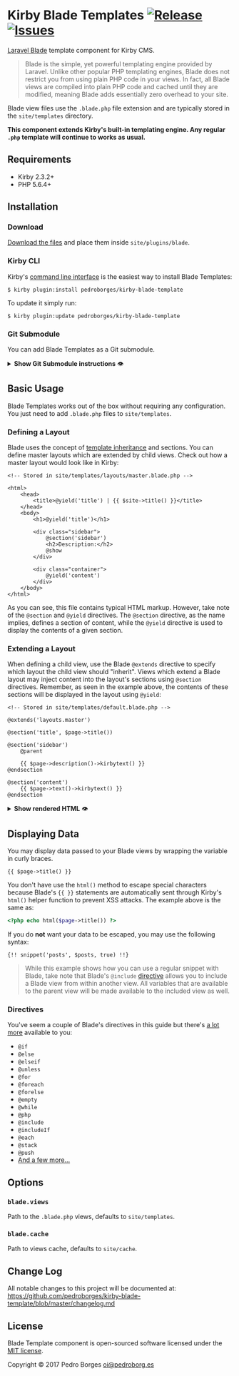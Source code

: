 # Kirby Blade Templates [![Release](https://img.shields.io/github/release/pedroborges/kirby-blade-template.svg)](https://github.com/pedroborges/kirby-blade-template/releases) [![Issues](https://img.shields.io/github/issues/pedroborges/kirby-blade-template.svg)](https://github.com/pedroborges/kirby-blade-template/issues)

[Laravel Blade](https://laravel.com/docs/master/blade) template component for Kirby CMS.

> Blade is the simple, yet powerful templating engine provided by Laravel. Unlike other popular PHP templating engines, Blade does not restrict you from using plain PHP code in your views. In fact, all Blade views are compiled into plain PHP code and cached until they are modified, meaning Blade adds essentially zero overhead to your site.

Blade view files use the `.blade.php` file extension and are typically stored in the `site/templates` directory.

**This component extends Kirby's built-in templating engine. Any regular `.php` template will continue to works as usual.**

## Requirements
- Kirby 2.3.2+
- PHP 5.6.4+

## Installation

### Download
[Download the files](https://github.com/pedroborges/kirby-blade-template/archive/master.zip) and place them inside `site/plugins/blade`.

### Kirby CLI
Kirby's [command line interface](https://github.com/getkirby/cli) is the easiest way to install Blade Templates:

    $ kirby plugin:install pedroborges/kirby-blade-template

To update it simply run:

    $ kirby plugin:update pedroborges/kirby-blade-template

### Git Submodule
You can add Blade Templates as a Git submodule.

<details>
    <summary><strong>Show Git Submodule instructions</strong> 👁</summary><p>

    $ cd your/project/root
    $ git submodule add https://github.com/pedroborges/kirby-blade-template.git site/plugins/blade
    $ git submodule update --init --recursive
    $ git commit -am "Add Blade Templates component"

Updating is as easy as running a few commands.

    $ cd your/project/root
    $ git submodule foreach git checkout master
    $ git submodule foreach git pull
    $ git commit -am "Update submodules"
    $ git submodule update --init --recursive

</p></details>

## Basic Usage
Blade Templates works out of the box without requiring any configuration. You just need to add `.blade.php` files to `site/templates`.

### Defining a Layout
Blade uses the concept of [template inheritance](https://laravel.com/docs/master/blade#template-inheritance) and sections. You can define master layouts which are extended by child views. Check out how a master layout would look like in Kirby:

```blade
<!-- Stored in site/templates/layouts/master.blade.php -->

<html>
    <head>
        <title>@yield('title') | {{ $site->title() }}</title>
    </head>
    <body>
        <h1>@yield('title')</h1>

        <div class="sidebar">
            @section('sidebar')
            <h2>Description:</h2>
            @show
        </div>

        <div class="container">
            @yield('content')
        </div>
    </body>
</html>
```

As you can see, this file contains typical HTML markup. However, take note of the `@section` and `@yield` directives. The  `@section` directive, as the name implies, defines a section of content, while the `@yield` directive is used to display the contents of a given section.

### Extending a Layout
When defining a child view, use the Blade `@extends` directive to specify which layout the child view should "inherit". Views which extend a Blade layout may inject content into the layout's sections using `@section` directives. Remember, as seen in the example above, the contents of these sections will be displayed in the layout using `@yield`:

```blade
<!-- Stored in site/templates/default.blade.php -->

@extends('layouts.master')

@section('title', $page->title())

@section('sidebar')
    @parent

    {{ $page->description()->kirbytext() }}
@endsection

@section('content')
    {{ $page->text()->kirbytext() }}
@endsection
```

<details>
    <summary><strong>Show rendered HTML</strong> 👁</summary><p>

```html
<html>
    <head>
        <title>Services | Company Name</title>
    </head>
    <body>
        <h1>Services</h1>

        <div class="sidebar">
            <h2>Description:</h2>
            <p>Service description</p>
        </div>

        <div class="container">
            <p>Sum inusa commolu ptatent mossend elignam volenim quiam quiaspe riaessenis plisita ecaboribus.</p>

            <p>Ecaborenis molupta spiene recepudam, quostium reprem rereprat.</p>
        </div>
    </body>
</html>
```

</p></details>

## Displaying Data
You may display data passed to your Blade views by wrapping the variable in curly braces.

```blade
{{ $page->title() }}
```

You don't have use the `html()` method to escape special characters because Blade's `{{ }}` statements are automatically sent through Kirby's `html()` helper function to prevent XSS attacks. The example above is the same as:

```php
<?php echo html($page->title()) ?>
```

If you do **not** want your data to be escaped, you may use the following syntax:

```blade
{!! snippet('posts', $posts, true) !!}
```

> While this example shows how you can use a regular snippet with Blade, take note that Blade's `@include` [directive](https://laravel.com/docs/master/blade#including-sub-views) allows you to include a Blade view from within another view. All variables that are available to the parent view will be made available to the included view as well.

### Directives
You've seem a couple of Blade's directives in this guide but there's [a lot more](https://laravel.com/docs/master/blade#control-structures) available to you:

- `@if`
- `@else`
- `@elseif`
- `@unless`
- `@for`
- `@foreach`
- `@forelse`
- `@empty`
- `@while`
- `@php`
- `@include`
- `@includeIf`
- `@each`
- `@stack`
- `@push`
- [And a few more…](https://laravel.com/docs/master/blade#control-structures)

## Options
### `blade.views`
Path to the `.blade.php` views, defaults to `site/templates`.

### `blade.cache`
Path to views cache, defaults to `site/cache`.

## Change Log
All notable changes to this project will be documented at: <https://github.com/pedroborges/kirby-blade-template/blob/master/changelog.md>

## License
Blade Template component is open-sourced software licensed under the [MIT license](http://www.opensource.org/licenses/mit-license.php).

Copyright © 2017 Pedro Borges <oi@pedroborg.es>
